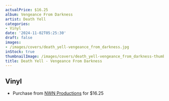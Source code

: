 ```yaml
---
actualPrice: $16.25
album: Vengeance From Darkness
artist: Death Yell
categories:
- Vinyl
date: '2024-11-02T05:25:30'
draft: false
images:
- /images/covers/death_yell-vengeance_from_darkness.jpg
inStock: true
thumbnailImage: /images/covers/death_yell-vengeance_from_darkness-thumb.jpg
title: Death Yell - Vengeance From Darkness
---
```


## Vinyl
* Purchase from [NWN Productions](http://shop.nwnprod.com/index.php?route=product/product&path=75&product_id=56572&sort=pd.name&order=ASC) for $16.25
